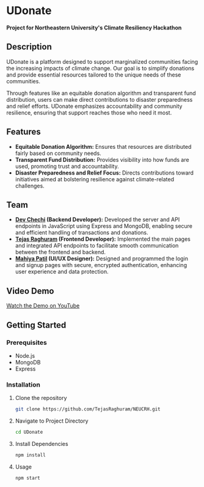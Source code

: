 # UDonate

**Project for Northeastern University's Climate Resiliency Hackathon**

## Description
UDonate is a platform designed to support marginalized communities facing the increasing impacts of climate change. Our goal is to simplify donations and provide essential resources tailored to the unique needs of these communities. 

Through features like an equitable donation algorithm and transparent fund distribution, users can make direct contributions to disaster preparedness and relief efforts. UDonate emphasizes accountability and community resilience, ensuring that support reaches those who need it most.

## Features
- **Equitable Donation Algorithm:** Ensures that resources are distributed fairly based on community needs.
- **Transparent Fund Distribution:** Provides visibility into how funds are used, promoting trust and accountability.
- **Disaster Preparedness and Relief Focus:** Directs contributions toward initiatives aimed at bolstering resilience against climate-related challenges.

## Team
- **[Dev Chechi](https://www.linkedin.com/in/devmchechi/) (Backend Developer):** Developed the server and API endpoints in JavaScript using Express and MongoDB, enabling secure and efficient handling of transactions and donations.
- **[Tejas Raghuram](https://www.linkedin.com/in/tejasr06/) (Frontend Developer):** Implemented the main pages and integrated API endpoints to facilitate smooth communication between the frontend and backend.
- **[Mahiya Patil](https://www.linkedin.com/in/mahiya-patil-bb1b57233) (UI/UX Designer):** Designed and programmed the login and signup pages with secure, encrypted authentication, enhancing user experience and data protection.

## Video Demo
[Watch the Demo on YouTube](https://www.youtube.com/)

## Getting Started
### Prerequisites
- Node.js
- MongoDB
- Express

### Installation
1. Clone the repository
   ```bash
   git clone https://github.com/TejasRaghuram/NEUCRH.git
2. Navigate to Project Directory
   ```bash
   cd UDonate
4. Install Dependencies
   ```bash
   npm install
5. Usage
   ```bash
   npm start
